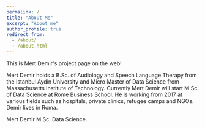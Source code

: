 ```yaml
---
permalink: /
title: "About Me"
excerpt: "About me"
author_profile: true
redirect_from: 
  - /about/
  - /about.html
---
```

This is Mert Demir's project page on the web!

Mert Demir holds a B.Sc. of Audiology and Speech Language Therapy from the Istanbul Aydin University and Micro Master of Data Science from Massachusetts Institute of Technology. Currently Mert Demir will start M.Sc. of Data Science at Rome Business School. He is working from 2017 at various fields such as hospitals, private clinics, refugee camps and NGOs. Demir lives in Roma.


Mert Demir
M.Sc. Data Science.
